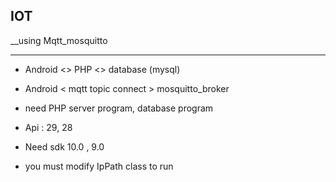 ## IOT 
__using Mqtt_mosquitto

--------------------------------------
* Android <> PHP <>  database (mysql)

* Android < mqtt topic connect > mosquitto_broker

* need PHP server program, database program

* Api : 29, 28

* Need sdk 10.0 , 9.0

* you must modify IpPath class to run
